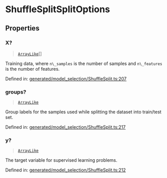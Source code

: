 # ShuffleSplitSplitOptions

## Properties

### X?

> [`ArrayLike`](../types/ArrayLike.md)[]

Training data, where `n\_samples` is the number of samples and `n\_features` is the number of features.

Defined in:  [generated/model\_selection/ShuffleSplit.ts:207](https://github.com/transitive-bullshit/scikit-learn-ts/blob/b59c1ff/packages/sklearn/src/generated/model_selection/ShuffleSplit.ts#L207)

### groups?

> [`ArrayLike`](../types/ArrayLike.md)

Group labels for the samples used while splitting the dataset into train/test set.

Defined in:  [generated/model\_selection/ShuffleSplit.ts:217](https://github.com/transitive-bullshit/scikit-learn-ts/blob/b59c1ff/packages/sklearn/src/generated/model_selection/ShuffleSplit.ts#L217)

### y?

> [`ArrayLike`](../types/ArrayLike.md)

The target variable for supervised learning problems.

Defined in:  [generated/model\_selection/ShuffleSplit.ts:212](https://github.com/transitive-bullshit/scikit-learn-ts/blob/b59c1ff/packages/sklearn/src/generated/model_selection/ShuffleSplit.ts#L212)
